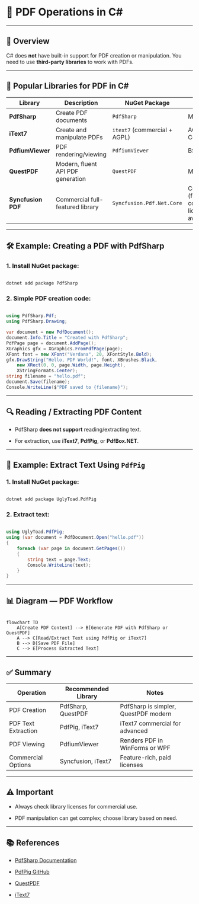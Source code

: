 # 📄 PDF Operations in C#



---



## 📌 Overview



C# does **not** have built-in support for PDF creation or manipulation. You need to use **third-party libraries** to work with PDFs.



---



## 🔧 Popular Libraries for PDF in C#



| Library            | Description                       | NuGet Package               | License             |
|--------------------|---------------------------------|-----------------------------|---------------------|
| **PdfSharp**       | Create PDF documents             | `PdfSharp`                  | MIT                 |
| **iText7**         | Create and manipulate PDFs       | `itext7` (commercial + AGPL)| AGPL / Commercial   |
| **PdfiumViewer**   | PDF rendering/viewing            | `PdfiumViewer`              | BSD                 |
| **QuestPDF**       | Modern, fluent API PDF generation| `QuestPDF`                  | MIT                 |
| **Syncfusion PDF** | Commercial full-featured library | `Syncfusion.Pdf.Net.Core`   | Commercial (free community license available) |



---



## 🛠 Example: Creating a PDF with **PdfSharp**



### 1. Install NuGet package:



```bash

dotnet add package PdfSharp

```



### 2. Simple PDF creation code:



```csharp

using PdfSharp.Pdf;
using PdfSharp.Drawing;

var document = new PdfDocument();
document.Info.Title = "Created with PdfSharp";
PdfPage page = document.AddPage();
XGraphics gfx = XGraphics.FromPdfPage(page);
XFont font = new XFont("Verdana", 20, XFontStyle.Bold);
gfx.DrawString("Hello, PDF World!", font, XBrushes.Black,
    new XRect(0, 0, page.Width, page.Height),
    XStringFormats.Center);
string filename = "hello.pdf";
document.Save(filename);
Console.WriteLine($"PDF saved to {filename}");

```



---



## 🔍 Reading / Extracting PDF Content



- PdfSharp **does not support** reading/extracting text.

- For extraction, use **iText7**, **PdfPig**, or **PdfBox.NET**.



---



## 🧩 Example: Extract Text Using `PdfPig`



### 1. Install NuGet package:



```bash

dotnet add package UglyToad.PdfPig

```



### 2. Extract text:



```csharp

using UglyToad.PdfPig;
using (var document = PdfDocument.Open("hello.pdf"))
{
    foreach (var page in document.GetPages())
    {
        string text = page.Text;
        Console.WriteLine(text);
    }
}

```



---



## 📊 Diagram — PDF Workflow



```mermaid

flowchart TD
    A[Create PDF Content] --> B[Generate PDF with PdfSharp or QuestPDF]
    A --> C[Read/Extract Text using PdfPig or iText7]
    B --> D[Save PDF File]
    C --> E[Process Extracted Text]

```



---



## ✅ Summary



| Operation            | Recommended Library      | Notes                              |
|----------------------|-------------------------|-----------------------------------|
| PDF Creation         | PdfSharp, QuestPDF      | PdfSharp is simpler, QuestPDF modern |
| PDF Text Extraction  | PdfPig, iText7          | iText7 commercial for advanced    |
| PDF Viewing          | PdfiumViewer            | Renders PDF in WinForms or WPF    |
| Commercial Options   | Syncfusion, iText7      | Feature-rich, paid licenses       |



---



## ⚠️ Important



- Always check library licenses for commercial use.

- PDF manipulation can get complex; choose library based on need.



---



## 📚 References



- [PdfSharp Documentation](http://www.pdfsharp.net/)

- [PdfPig GitHub](https://github.com/UglyToad/PdfPig)

- [QuestPDF](https://www.questpdf.com/)

- [iText7](https://itextpdf.com/en/products/itext-7)
